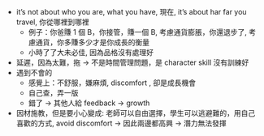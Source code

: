- it’s not about who you are, what you have, 現在, it’s about har far you travel, 你從哪裡到哪裡
  - 例子：你爸賺 1 個 B，你接管，賺一個 B, 考慮通貨膨脹，你還退步了, 考慮通貨，你多賺多少才是你成長的衡量
  - 小時了了大未必佳, 因為品格沒有處理好
- 延遲，因為太難，拖 → 不是時間管理問題，是 character skill 沒有訓練好
- 遇到不會的
  - 感覺上：不舒服，嫌麻煩, discomfort , 卻是成長機會
  - 自己查，弄一版
  - 錯了 → 其他人給 feedback → growth
- 因材施教，但是要小心變成: 老師可以自由選擇，學生可以逃避難的，用自己喜歡的方式, avoid discomfort → 因此兩邊都高興 -> 潛力無法發揮
